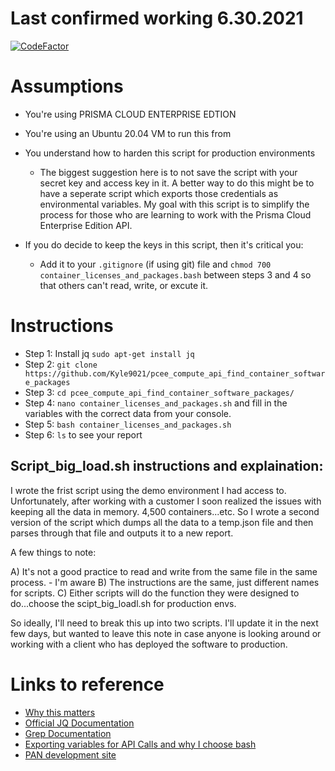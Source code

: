 # Last confirmed working 6.30.2021
[![CodeFactor](https://www.codefactor.io/repository/github/kyle9021/pcee_compute_api_find_container_software_packages/badge)](https://www.codefactor.io/repository/github/kyle9021/pcee_compute_api_find_container_software_packages)
# Assumptions

* You're using PRISMA CLOUD ENTERPRISE EDTION
* You're using an Ubuntu 20.04 VM to run this from
* You understand how to harden this script for production environments

  * The biggest suggestion here is to not save the script with your secret key and access key in it. A better way to do this might be to have a seperate script which exports those credentials as environmental variables. My goal with this script is to simplify the process for those who are learning to work with the Prisma Cloud Enterprise Edition API. 
  
* If you do decide to keep the keys in this script, then it's critical you:
  
   * Add it to your `.gitignore` (if using git) file and `chmod 700 container_licenses_and_packages.bash` between steps 3 and 4 so that others can't read, write, or excute it. 

# Instructions

* Step 1: Install jq `sudo apt-get install jq`
* Step 2: `git clone https://github.com/Kyle9021/pcee_compute_api_find_container_software_packages`
* Step 3: `cd pcee_compute_api_find_container_software_packages/`
* Step 4: `nano container_licenses_and_packages.sh` and fill in the variables with the correct data from your console. 
* Step 5: `bash container_licenses_and_packages.sh`
* Step 6: `ls` to see your report


## Script_big_load.sh instructions and explaination:

I wrote the frist script using the demo environment I had access to. Unfortunately, after working with a customer I soon realized the issues with keeping all the data in memory. 4,500 containers...etc. So I wrote a second version of the script which dumps all the data to a temp.json file and then parses through that file and outputs it to a new report. 

A few things to note:

A) It's not a good practice to read and write from the same file in the same process. - I'm aware
B) The instructions are the same, just different names for scripts. 
C) Either scripts will do the function they were designed to do...choose the scipt_big_loadl.sh for production envs.


So ideally, I'll need to break this up into two scripts. I'll update it in the next few days, but wanted to leave this note in case anyone is looking around or working with a client who has deployed the software to production. 

# Links to reference

* [Why this matters](https://www.softwareone.com/en/blog/all-articles/2020/11/24/oracle-java-licensing)
* [Official JQ Documentation](https://stedolan.github.io/jq/manual/)
* [Grep Documentation](https://www.gnu.org/software/grep/manual/grep.html)
* [Exporting variables for API Calls and why I choose bash](https://apiacademy.co/2019/10/devops-rest-api-execution-through-bash-shell-scripting/)
* [PAN development site](https://prisma.pan.dev/)

